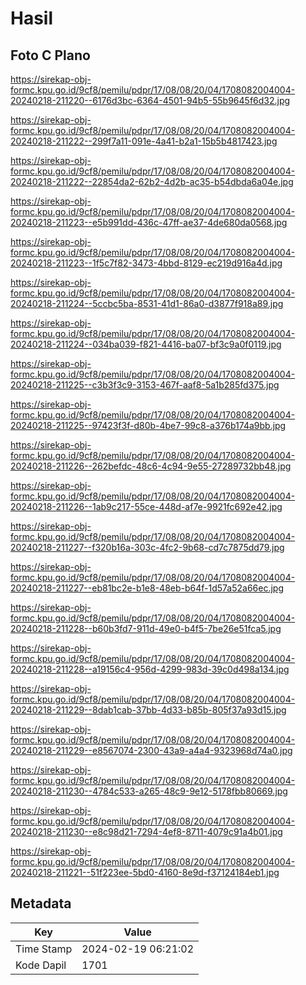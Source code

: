 # Hasil

## Foto C Plano

https://sirekap-obj-formc.kpu.go.id/9cf8/pemilu/pdpr/17/08/08/20/04/1708082004004-20240218-211220--6176d3bc-6364-4501-94b5-55b9645f6d32.jpg

https://sirekap-obj-formc.kpu.go.id/9cf8/pemilu/pdpr/17/08/08/20/04/1708082004004-20240218-211222--299f7a11-091e-4a41-b2a1-15b5b4817423.jpg

https://sirekap-obj-formc.kpu.go.id/9cf8/pemilu/pdpr/17/08/08/20/04/1708082004004-20240218-211222--22854da2-62b2-4d2b-ac35-b54dbda6a04e.jpg

https://sirekap-obj-formc.kpu.go.id/9cf8/pemilu/pdpr/17/08/08/20/04/1708082004004-20240218-211223--e5b991dd-436c-47ff-ae37-4de680da0568.jpg

https://sirekap-obj-formc.kpu.go.id/9cf8/pemilu/pdpr/17/08/08/20/04/1708082004004-20240218-211223--1f5c7f82-3473-4bbd-8129-ec219d916a4d.jpg

https://sirekap-obj-formc.kpu.go.id/9cf8/pemilu/pdpr/17/08/08/20/04/1708082004004-20240218-211224--5ccbc5ba-8531-41d1-86a0-d3877f918a89.jpg

https://sirekap-obj-formc.kpu.go.id/9cf8/pemilu/pdpr/17/08/08/20/04/1708082004004-20240218-211224--034ba039-f821-4416-ba07-bf3c9a0f0119.jpg

https://sirekap-obj-formc.kpu.go.id/9cf8/pemilu/pdpr/17/08/08/20/04/1708082004004-20240218-211225--c3b3f3c9-3153-467f-aaf8-5a1b285fd375.jpg

https://sirekap-obj-formc.kpu.go.id/9cf8/pemilu/pdpr/17/08/08/20/04/1708082004004-20240218-211225--97423f3f-d80b-4be7-99c8-a376b174a9bb.jpg

https://sirekap-obj-formc.kpu.go.id/9cf8/pemilu/pdpr/17/08/08/20/04/1708082004004-20240218-211226--262befdc-48c6-4c94-9e55-27289732bb48.jpg

https://sirekap-obj-formc.kpu.go.id/9cf8/pemilu/pdpr/17/08/08/20/04/1708082004004-20240218-211226--1ab9c217-55ce-448d-af7e-9921fc692e42.jpg

https://sirekap-obj-formc.kpu.go.id/9cf8/pemilu/pdpr/17/08/08/20/04/1708082004004-20240218-211227--f320b16a-303c-4fc2-9b68-cd7c7875dd79.jpg

https://sirekap-obj-formc.kpu.go.id/9cf8/pemilu/pdpr/17/08/08/20/04/1708082004004-20240218-211227--eb81bc2e-b1e8-48eb-b64f-1d57a52a66ec.jpg

https://sirekap-obj-formc.kpu.go.id/9cf8/pemilu/pdpr/17/08/08/20/04/1708082004004-20240218-211228--b60b3fd7-911d-49e0-b4f5-7be26e51fca5.jpg

https://sirekap-obj-formc.kpu.go.id/9cf8/pemilu/pdpr/17/08/08/20/04/1708082004004-20240218-211228--a19156c4-956d-4299-983d-39c0d498a134.jpg

https://sirekap-obj-formc.kpu.go.id/9cf8/pemilu/pdpr/17/08/08/20/04/1708082004004-20240218-211229--8dab1cab-37bb-4d33-b85b-805f37a93d15.jpg

https://sirekap-obj-formc.kpu.go.id/9cf8/pemilu/pdpr/17/08/08/20/04/1708082004004-20240218-211229--e8567074-2300-43a9-a4a4-9323968d74a0.jpg

https://sirekap-obj-formc.kpu.go.id/9cf8/pemilu/pdpr/17/08/08/20/04/1708082004004-20240218-211230--4784c533-a265-48c9-9e12-5178fbb80669.jpg

https://sirekap-obj-formc.kpu.go.id/9cf8/pemilu/pdpr/17/08/08/20/04/1708082004004-20240218-211230--e8c98d21-7294-4ef8-8711-4079c91a4b01.jpg

https://sirekap-obj-formc.kpu.go.id/9cf8/pemilu/pdpr/17/08/08/20/04/1708082004004-20240218-211221--51f223ee-5bd0-4160-8e9d-f37124184eb1.jpg


## Metadata

| Key        | Value               |
| ---------- | ------------------- |
| Time Stamp | 2024-02-19 06:21:02 |
| Kode Dapil | 1701                |




